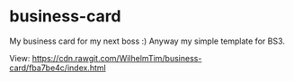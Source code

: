 # business-card
My business card for my next boss :) 
Anyway my simple template for BS3.

View: https://cdn.rawgit.com/WilhelmTim/business-card/fba7be4c/index.html
